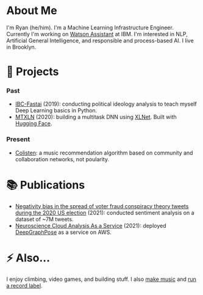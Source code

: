 # About Me

I'm Ryan (he/him). I'm a Machine Learning Infrastructure Engineer. Currently I'm working on [Watson Assistant](https://www.ibm.com/products/watson-assistant) at IBM. I'm interested in NLP, Artificial General Intelligence, and responsible and process-based AI. I live in Brooklyn.

# 🔭 Projects
### Past
- [IBC-Fastai](https://github.com/glassworks-projects/ibc-fastai) (2019): conducting political ideology analysis to teach myself Deep Learning basics in Python.
- [MTXLN](https://github.com/glassworks-projects/mtxln) (2020): building a multitask DNN using [XLNet](https://arxiv.org/abs/1906.08237). Built with [Hugging Face](https://github.com/huggingface/transformers).

### Present
- [Colisten](https://github.com/glassworks-projects/colisten): a music recommendation algorithm based on community and collaboration networks, not poularity.

# 📚 Publications
- [Negativity bias in the spread of voter fraud conspiracy theory tweets during the 2020 US election](https://psyarxiv.com/2jksg) (2021): conducted sentiment analysis on a dataset of ~7M tweets.
- [Neuroscience Cloud Analysis As a Service](https://www.biorxiv.org/content/10.1101/2020.06.11.146746v2) (2021): deployed [DeepGraphPose](https://github.com/paninski-lab/deepgraphpose) as a service on AWS.

# ⚡ Also...
I enjoy climbing, video games, and building stuff. I also [make music](https://www.instagram.com/adder48k/) and [run a record label](https://48k.club).

<!--
**glassworks-projects/glassworks-projects** is a ✨ _special_ ✨ repository because its `README.md` (this file) appears on your GitHub profile.

Here are some ideas to get you started:

- 🔭 I’m currently working on ...
- 🌱 I’m currently learning ...
- 👯 I’m looking to collaborate on ...
- 🤔 I’m looking for help with ...
- 💬 Ask me about ...
- 📫 How to reach me: ...
- 😄 Pronouns: ...
- ⚡ Fun fact: ...
-->
